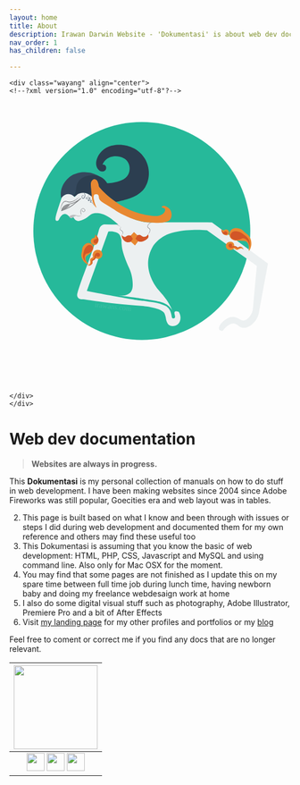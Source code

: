 ```yaml
---
layout: home
title: About
description: Irawan Darwin Website - 'Dokumentasi' is about web dev documentation I know and practiced over the years. Darwin Australia website designer since 2009.
nav_order: 1
has_children: false

--- 
```


<!-- This one below is a lazy way of loading SVG file. There's a better way to embed them on MD file -->


<div class="content">
    
    <div class="wayang" align="center">
    <!--?xml version="1.0" encoding="utf-8"?-->
<!-- Generator: Adobe Illustrator 22.0.1, SVG Export Plug-In . SVG Version: 6.00 Build 0)  -->
<svg version="1.1" xmlns="http://www.w3.org/2000/svg" xmlns:xlink="http://www.w3.org/1999/xlink" x="0px" y="0px" viewBox="0 0 1500 1500" style="enable-background:new 0 0 1500 1500; max-height:30vh;" xml:space="preserve">
<style type="text/css">
  .st0{fill:#26B99A;}
  .st1{fill:#35495E;}
  .st2{fill:#2C3E50;}
  .st3{fill:#ECF0F1;}
  .st4{fill:#6D6E71;}
  .st5{fill:#ECF0F1;stroke:#000000;stroke-miterlimit:10;}
  .st6{fill:none;stroke:#6D6E71;stroke-width:3;stroke-miterlimit:10;}
  .st7{fill:#939598;stroke:#6D6E71;stroke-width:2;stroke-miterlimit:10;}
  .st8{fill:#BCBEC0;}
  .st9{fill:none;stroke:#6D6E71;stroke-width:2;stroke-miterlimit:10;}
  .st10{fill:#E88832;}
  .st11{fill:#D25627;}
  .st12{fill:#00A651;}
  .st13{fill:none;stroke:#000000;stroke-width:2;stroke-miterlimit:10;}
  .st14{opacity:0.1;fill:#FFFFFF;}
  .st15{font-family:'Orbitron-Bold';}
  .st16{font-size:38.7755px;}
  .st17{display:none;}
  .st18{display:inline;fill:#FFFFFF;}
  .st19{font-family:'Orbitron-Light';}
  .st20{font-size:77.551px;}
  .st21{display:inline;fill:none;stroke:#FFFFFF;stroke-width:8;stroke-miterlimit:10;}
  .st22{display:inline;fill:#FFFFFF;stroke:#FFFFFF;stroke-width:10;stroke-miterlimit:10;}
  .st23{display:inline;fill:none;stroke:#FFFFFF;stroke-width:10;stroke-miterlimit:10;}
  .st24{display:inline;}
  .st25{fill:#FFFFFF;}
</style>
<g id="round_1_">
  <g id="round">
    <ellipse class="st0" cx="706.4" cy="683.8" rx="578.5" ry="580.1"></ellipse>
  </g>
</g>
<g id="body">
  <g>
    <path class="st1" d="M274.4,478.7c3-32.8,20.6-54.8,27.5-63.2c14-17,29.8-27.1,41.2-32.8c14-6.2,34-12.6,58.1-12.4
      c2.6,0,12.3,0.2,25.2,2.6c13.6,2.5,33.5,8,55.3,21.2c-13.5-3-49.4-9.5-82.2,5.5c-7.9,3.6-18.3,8.9-26.9,19.9
      c-6,7.7-8.3,15.5-12.9,31.3c-4.3,14.7-4.3,21.3-10.3,32.3c-3.4,6.2-7.1,10.9-9.8,13.9c-4.2-2.7-9-5.2-14.2-6.8
      c-0.5-0.1-8.1-2.1-16.3-1.2c-18.9,2.2-31.1,19.1-32.8,21.6C274.8,503.1,273.2,492,274.4,478.7z"></path>
    <path class="st2" d="M274.9,503.6c0,0.4,4.1,0.9,22,1.3c0.5-0.7,3.9-8.5,9.6-12.6c5.9-4.2,14.1-4.6,15.2-2.6
      c1.2,2.3-8.7,6.2-8.3,12.6c0.3,5.3,7.8,11,15.2,10.6c3.5-0.2,6.2-1.7,7.6-2.6c-0.9-2.8-0.1-5.9,2.1-7.9c2.4-2.2,5.9-2.7,9-1.3
      c11.7-6.2,23.4-12.4,35.1-18.5c5.2,4,11.9,8.1,15.8,6c2.6-1.4,1.9-4.5,4.1-6c5.1-3.4,19.1,5.9,27.6,14.6
      c14.3,14.6,18.8,33.3,20,47.7c0.1,1.4-11.8-85.1-11.8-85.1s-1.7-10.7-2.7-23.4c0-0.1,0-0.2,0-0.3c-0.1-1.2-0.2-4.1,0.7-7.6
      c2-8.1,9.1-18.5,17.9-18.5c5.5,0,9.7,4,11.7,6c8.3,8.2,8.5,18.9,9.6,25.1c0.5,1.7,1.3,4.3,2.5,7.4c5.4,13.3,13.4,20.4,45.9,47.2
      c12.5,10.3,16.9,13.9,23.3,18.6c8,5.9,15.1,10.9,20.9,14.7c5.5-0.9,13.3-2.3,22.4-4.6c42.8-10.4,102.9-25,133.8-73.8
      c27.1-42.7,27-104.1-1.6-152c-40.8-68.4-117.9-73.2-128.3-73.7c-12.3-0.5-65.1-2.9-101.7,34.1c-20.3,20.4-31.8,49.1-29.6,70.2
      c0.4,4,1.5,14.5,9,24.5c3,4,7.8,10.4,16.5,12.6c6.9,1.7,18.8,1.4,24.8-7.5c5.9-8.7,1.8-19.3,1.3-20.3c0,0-0.6-0.9-7.6-7.3
      c-3.4-0.4-6.9-0.9-10.3-1.3c2.3-5.5,6.2-13.1,13.1-20.5c20.1-21.6,51.9-26.9,77.1-21.2c8.7,2,29,6.6,42.7,25.2
      c15,20.4,14.9,48.2,5.4,67.9c-15.7,32.6-56.3,40.3-80.7,45c-13.3,2.5-24.7,3-32.9,2.9c-3.3-6.2-8.9-14.7-17.9-22.5
      c-28.5-24.8-65.5-20.1-73-19.2c-7.8,1-45.5,6.7-62,33.1c-7,11.3-9.7,21.7-9.7,21.7c-2.5,9.9-1.6,15.9-5.5,29.3
      c-1.6,5.5-2.7,9-4.1,11.9C337.6,506.3,274.9,502.1,274.9,503.6z"></path>
    <path class="st3" d="M449.2,589.9c16.1-3.5,32.1-0.2,37.2,1c10.2,2.3,18,5.6,22.2,7.4c30.9,13.9,64.2,44.1,72.3,51.6
      c-25.1-0.3-50.3-0.5-75.4-0.8c-3.2,0.5-7.8,1.7-12.4,4.7c-11.9,7.8-15,22.2-16,26.5c-7.4,31.7-44.8,141.5-59.2,178.3
      c0,0-40.7,103.7-55,156.6c-1,3.7-3.3,12.6,1,20.4c0.8,1.3,4,6.9,10.8,9.9c5.8,2.6,11.1,2.1,12.4,2c19.8-1.5,102.2,19.5,326.2,35.6
      c0,0,101.4,10.1,114,39.8c3.8,9,6,18.6,6,18.6c1.1,4.7,1.5,7.9,1.8,9.7c0.4,2.7,3.9,24.1,16.3,33.5c12.3,9.2,33.3,6.7,46-3.4
      c16.8-13.4,21.1-42,6.2-66.7c-14.1-4.9-19.3-3-21.5-0.6c-6.8,7.2,6.7,26.4-0.7,33.2c-3,2.8-8.7,2.6-11.9,0.5
      c-3.8-2.5-3-7.1-5.7-18.9c-1.1-5-2.6-11.4-6-18.8c-1.6-3.5-5-10.7-11.8-17.6c-1.5-1.5-3-2.9-4.7-4.2c-3.9-3.1-8.4-5.9-13.9-8.2
      c-26.4-11.1-45-14-45-14c-42.4-6.5-63.7-9.8-68.2-10.1c-21.4-1.4-68.3-9.7-162.1-26.4c-36.9-6.6-84.1-15.4-139-26.7
      c38.2-105.2,76.5-210.5,114.7-315.7c9.1-1.5,22.3-2.1,36.7,2.5c6.7,2.1,14.2,4.6,20.7,11.4c5.2,5.4,6.9,10.7,10.3,21.3
      c3.4,10.4,1.9,15.7,3.1,30.8c0.5,6.5,1.5,15.9,3.6,27.3c3,12.5,6.7,25.8,11.4,39.7c8,23.9,17.1,45.1,26.3,63.5
      c1.8,4.1,4.3,10,6.7,17.4c1.8,5.2,3.2,10.2,4.4,14.9c3.1,12,5.2,25,5.9,34.2c1.4,18,3.2,40.9-8.2,57c-19.8,27.8-68.6,20.2-71,19.8
      c31.1,3.5,58.8,7.1,82.6,10.5c36.6,5.1,28.6,4.7,61.6,9.2c37.9,5.3,53.9,7.1,79.9,14c14.1,3.7,27.7,8.1,41.9,18.6
      c12.1,9,20,19.1,24.8,26.4c-4.9-11-13-27.6-24.8-46.5c-21.8-34.9-37-46.3-53.5-67.5c-7.9-10.2-54.6-69.8-50.1-144.6
      c1-17.4,5.6-48.3,27.1-84c0.5-0.8,0.9-1.4,1.3-1.9c3.7-5.3,19.7-27.5,49.6-46.2c22.3-13.9,44.2-20.6,65.1-25.3
      c65.6-14.8,132.6-12.7,170.7-9.8c88.6,63.3,177.2,126.6,265.8,190c-7.2,77.8-14.4,155.6-21.5,233.5c-1.4,7.1-4.5,18.5-12.4,30.2
      c-4.1,6.1-14.3,21-29.5,25.7c-22.9,7-34-16.6-61.3-17.8c-41.1-1.9-84.3,48.2-76.8,65.9c1.7,4,6.5,7.7,18.6,9.3
      c28.4-35.2,48.8-41.5,62.8-39.6c19,2.7,24.1,20.1,46.5,22.5c24,2.5,43.8-14.7,52-21.7c29.7-25.7,34.1-62,35-72.6
      c15.3-82.7,30.7-165.5,46-248.2c-99.5-73-199.1-145.9-298.6-218.9c-53.4-0.8-96.9-0.7-126.6-0.5c-49.9,0.4-99.9,0.1-149.8,0.5
      c-54.8,0.4-71.5,0.8-98.2-5c-33.2-7.2-57.6-18.7-85.8-32.8c-26.8-13.4-76.1-38.6-110.8-65.4c-17.4-13.5-25.6-23.2-26.7-34.8
      c-0.6-6.2,0.9-12-3.1-18.9c-3.3-5.5-10.4-12.4-18.7-11.5c-7.7,0.8-12.2,7.8-15.4,12.7c-4.9,7.6-6,15.1-6.2,19.1
      c-3.2-3.6-17.7-19.2-41.6-20.9c-16.3-1.2-28.6,4.7-33.8,7.6c-1.1,0.9-2.1,1.8-3.2,2.8c-4.6,4-9,8.1-13,12.2
      c-2.5-2.9-6.7-7.1-13.2-10.5c-2.1-1.1-10.7-5.4-21.3-5c-20.1,0.6-32.6,17.1-34.3,19.4c-7.9,22.5-14.1,41.3-18.4,55
      c-14.4,45.4-17.8,62.4-11.2,66.8c2.8,1.9,6.5,0.9,7.6,0.7c9.2-2.3,8.2-14.4,19.9-26.3c3.3-3.4,10.4-10.6,19.4-10.1
      c4.6,0.3,8.9,1.9,12.3,4.6c3.4,2.7,5.2,4.1,11.5,9.1c0.1,0.1,0.2,0.1,0.2,0.2c0.6,3.3,2.1,4.8,2.8,5.5c3.9,3.4,11.7,2.6,18.5-2.8
      c2.4,5.3,8.1,15.9,19.3,19.9c4.2,1.5,12.6,3.2,33.8-6.6C427,607.8,426.8,594.7,449.2,589.9z"></path>
    <path class="st3" d="M677.7,508.5"></path>
    <g>
      <path class="st4" d="M272.1,573.7c0,0,0.3-2.2,0.7-6c0.3-1.9,0.6-4.3,1.2-6.9c0.3-1.3,0.6-2.7,0.9-4.2c0.4-1.5,0.8-3,1.2-4.7
        c0.5-1.6,1-3.3,1.5-5c0.6-1.7,1.2-3.5,2.1-5.2c1.6-3.5,3.5-7.2,6.4-10.5c0.7-0.8,1.5-1.6,2.3-2.3c0.9-0.7,1.8-1.4,2.8-2
        c0.5-0.3,1-0.6,1.5-0.8l0.8-0.4l0.8-0.3l0.8-0.3l0.1,0c-0.1,0,0.1,0,0.1,0l0.1,0l0.2,0l0.4-0.1l0.8-0.2l0.4-0.1l0.5-0.1
        c2.5-0.4,4.8-0.1,7.1,0.4c2.3,0.5,4.4,1.2,6.5,1.7c4.2,1.2,8.4,1.9,12.5,1.7c1,0,2.1-0.2,3.1-0.3c1-0.2,2-0.3,3-0.5
        c0.5-0.1,1-0.2,1.6-0.4c0.5-0.1,1-0.3,1.5-0.4c1-0.3,1.9-0.6,2.9-0.9c3.8-1.4,7.3-3.2,10.6-5c3.3-1.9,6.4-3.7,9.2-5.4
        c5.7-3.4,10.2-6.5,13.3-8.8c3.1-2.3,4.9-3.6,4.9-3.6s-0.4,0.4-1.2,1.1c-0.8,0.7-1.9,1.8-3.3,3c-2.9,2.5-7.2,6.1-12.8,9.8
        c-2.8,1.8-5.8,3.8-9,5.8c-3.3,2-6.8,4-10.8,5.6c-1,0.4-2,0.7-3,1.1c-0.5,0.2-1.1,0.3-1.6,0.5l-1.5,0.4c-1.1,0.2-2.2,0.4-3.3,0.6
        c-1.1,0.1-2.2,0.3-3.4,0.3c-1.1,0-2.3,0.1-3.4,0c-0.6,0-1.1-0.1-1.7-0.1l-1.7-0.2c-2.3-0.3-4.5-0.8-6.7-1.4
        c-2.2-0.6-4.2-1.3-6.3-1.7c-0.5-0.1-1-0.2-1.5-0.3l-1.5-0.2l-1.5,0c-0.5,0-0.9,0.1-1.4,0.1l-0.4,0l-0.4,0.1l-0.8,0.2l-0.4,0.1
        l-0.2,0l-0.1,0c0,0,0.1,0,0,0l0,0l-0.7,0.2l-0.7,0.2l-0.7,0.3c-0.5,0.2-0.9,0.4-1.3,0.7c-0.9,0.5-1.6,1.1-2.4,1.7
        c-0.7,0.7-1.5,1.3-2.1,2c-2.7,2.9-4.7,6.3-6.4,9.6c-1.7,3.3-2.9,6.7-4,9.8c-0.5,1.6-1,3.1-1.4,4.5c-0.4,1.5-0.8,2.8-1.1,4.1
        c-0.7,2.6-1.2,4.9-1.7,6.8C272.6,571.5,272.1,573.7,272.1,573.7z"></path>
    </g>
    <path class="st5" d="M335.7,514"></path>
    <path class="st6" d="M304.4,565.9c4.8-2.3,15.4-7.6,32.1-19.1c11.8-8.2,27.6-20.2,45-36.7c-24.7,20.3-45.5,27.5-60.5,30.2
      c-7.5,1.3-20.1,2.7-30.2,12.4c-7.7,7.3-11.1,16.6-12.7,23.5C284.8,574.1,294,570.9,304.4,565.9z"></path>
    <path class="st7" d="M283,570.6c1.3-3.4,5-11.5,13.7-17.8c10.2-7.4,20.8-7.6,24.3-7.5c-3.2,4.6-9.3,11.9-19.1,17.8
      C294.6,567.4,287.8,569.5,283,570.6z"></path>
    <path class="st8" d="M320.4,607.8c0.3-5,12.6-10.3,24.3-10.1c9.9,0.2,12.5,4.2,22.7,4.9c8.8,0.6,16.2-1.7,21.2-3.9
      c-10.7,7.9-18.2,8.6-23.3,7.5c-4.8-1-8-3.7-13.2-2.3c-3.2,0.8-6.6,3-10.3,5.4c-3.4,2.2-3.3,2.5-5.2,3.4c-2.1,0.9-7,3.2-11.4,1
      C323.5,612.8,320.3,610.5,320.4,607.8z"></path>
    <path class="st9" d="M383.3,595.4c-4.9-12.9-3.5-24.6,2.8-29c2.9-2,8.1-3.3,12.1-0.8c3.7,2.3,6.5,8.1,3.9,12.1
      c-2.2,3.4-7.8,5-11.1,2.3c-2.9-2.3-2.4-6.6-2.3-7"></path>
    <path class="st10" d="M812,556.7c0.4,4.1,13.8,2.5,17.9,9.9c4.3,7.7-4.5,19.2-5.5,20.5c-6.8,8.9-19.4,13-22,13.9
      c-18.2,5.9-41.3,2.3-44.4,1.7c-43.8-5.2-79-16.4-103.7-26.2c-10.3-4.1-55-22.3-105.3-61c-31.5-24.2-55-48.6-71.3-67.9
      c-1.1-8.1-2.9-14.5-4.3-19c-2.5-7.6-3.8-11.4-7.3-14.8c-0.9-0.8-8.1-7.4-16.3-5.4c-1.2,0.3-6.3,1.8-11,9.9
      c-5.6,9.8-4.8,16.6-2.8,41c0.5,5.7,1.8,18.6,4,44.5c0.9,10.8,0.8,10.1,1,11.4c4,26.6,21.6,45.2,23.3,44.2
      c1.3-0.8-7.6-13.3-12.4-37.5c-1.6-7.8-5.4-27.7,2.3-32.3c2-1.2,5.9-2,9.6-1.8c0.7,0,4.6,0.3,7.2,1.8c6.3,3.6,6.3,14.3,6.7,18.1
      c1.6,15.1,19.4,24.2,56.8,46.9c40.4,24.6,30.6,20.6,49.4,31c7.6,4.2,55.1,30.2,102.1,42.5c8.5,2.2,16.9,4,16.9,4
      c15.9,3.3,29.9,4.8,46.5,6.6c15.2,1.7,44.5,4.3,78.5-2c12-2.2,21.3-4.9,28.2-12.6c10.4-11.4,9.2-27,9-31.1
      c-1-13.6-7.7-22.8-9-24.5c-6.6-8.7-14.4-12.5-20-15.2c-7.8-3.8-11.6-3.6-13.8-3.3C817.4,550.8,811.8,553.9,812,556.7z"></path>
    <path class="st9" d="M330.8,536.2"></path>
    <g>
      <path class="st2" d="M395.3,478.4c0,0,0.3,0.1,0.7,0.4c0.5,0.3,1.2,0.7,2,1.4c0.8,0.7,1.6,1.7,2.5,2.9c0.8,1.2,1.6,2.7,2.2,4.4
        c0.6,1.7,1,3.7,1.2,5.8c0.2,2.1,0,4.3-0.5,6.6c-0.5,2.2-1.3,4.5-2.7,6.6c-1.4,2.1-3.5,3.9-6.2,4.5c-1.3,0.3-2.8,0.1-4.1-0.5
        c-1.2-0.7-2.2-1.6-2.9-2.7c-1.5-2.1-2.1-4.6-1.9-7.1c0.3-2.4,1.5-4.6,3.3-6c0.9-0.7,2-1.2,3.1-1.3c0.6-0.1,1.1,0,1.6,0.2
        c0.3,0.1,0.5,0.2,0.7,0.4c0.2,0.1,0.4,0.3,0.6,0.5c1.4,1.3,2.2,3,2.2,4.6c0,1.6-0.7,2.9-1.6,3.5c-0.9,0.7-1.8,0.7-2.3,0.7
        c-0.3,0-0.5-0.1-0.6-0.1c-0.1,0-0.2-0.1-0.2-0.1s0.1,0,0.2,0c0.1,0,0.4,0,0.6,0c0.5,0,1.4-0.2,2.1-0.9c0.7-0.7,1.3-1.8,1.1-3.2
        c-0.1-1.3-1-2.7-2.2-3.7c-1.2-1-3-0.7-4.4,0.5c-1.4,1.2-2.3,3-2.5,5c-0.2,2,0.5,4.1,1.7,5.8c0.3,0.4,0.6,0.8,1,1.2
        c0.4,0.4,0.8,0.6,1.2,0.9c0.9,0.4,1.8,0.5,2.8,0.3c1-0.2,2-0.7,2.8-1.3c0.8-0.6,1.6-1.4,2.2-2.3c1.2-1.8,2-3.9,2.5-5.9
        c0.2-1,0.4-2.1,0.5-3.1c0.1-0.5,0.1-1,0.1-1.5c0-0.5,0-1,0-1.5c-0.1-2-0.3-3.8-0.8-5.5c-0.9-3.3-2.5-5.9-3.9-7.3
        c-0.7-0.7-1.3-1.3-1.7-1.6C395.5,478.5,395.3,478.4,395.3,478.4z"></path>
    </g>
    <g>
      <path class="st2" d="M422.6,484.4c0,0,0.2,0.5,0.5,1.5c0.3,1,0.6,2.4,0.8,4.2c0.1,1.8,0.1,4.2-0.8,6.7c-0.5,1.2-1.3,2.4-2.3,3.5
        c-1,1.1-2.1,2.2-3.5,3.1c-0.7,0.5-1.4,0.9-2.2,1.3c-0.8,0.4-1.7,0.6-2.4,0.9c-0.8,0.3-1.5,0.5-2,1c-0.5,0.5-0.8,1.2-0.9,1.9
        c-0.1,0.8,0.1,1.5,0.6,2.1c0.4,0.4,1.2,0.9,2,1c1.6,0.3,3.6,0.1,5-0.8c1.5-0.9,2.5-2.7,4.3-4.1c0.9-0.7,2-1.2,3.1-1.5
        c1.1-0.3,2.2-0.5,3.5-0.2c0.6,0.1,1.3,0.5,1.8,1.1c0.1,0.1,0.2,0.3,0.3,0.4c0.1,0.2,0.2,0.3,0.3,0.5c0.1,0.3,0.2,0.6,0.3,1
        c0.2,1.3,0,2.5-0.4,3.6c-0.4,1.2-1.2,2.1-2,3c-0.8,0.8-1.7,1.5-2.6,2.1c-0.4,0.3-0.9,0.6-1.3,0.9c-0.5,0.3-0.9,0.6-1.4,0.9
        l-1.4,0.8c-0.2,0.1-0.4,0.3-0.5,0.3c-0.1,0.1-0.1,0.1-0.1,0l0,0c0,0,0-0.2,0-0.1l0,0.1l0,0.1c0,0,0,0,0,0c0,0,0,0,0,0l0,0.1
        c0.1,0.1,0.2,0.3,0.3,0.4c0.3,0.3,0.7,0.5,1.1,0.7c0.8,0.4,1.7,0.6,2.5,0.6c0.9,0,1.5-0.4,2.4-0.9c0.8-0.5,1.8-1.2,2.9-1.5
        c0.5-0.2,1.1-0.3,1.6-0.4c0.5-0.1,1.1-0.1,1.6-0.1c0.6,0,1.2,0.1,1.8,0.3c0.6,0.2,1.2,0.7,1.6,1.3c0.7,1.2,0.7,2.4,0.6,3.5
        c-0.1,0.5-0.2,1.1-0.5,1.6l-0.1,0.3l-0.2,0.4c-0.1,0.3-0.3,0.5-0.5,0.7c-0.7,0.9-1.5,1.5-2.4,2c-0.4,0.2-0.8,0.5-1.2,0.7
        c-0.2,0.1-0.3,0.2-0.4,0.3c-0.1,0.1-0.1,0.2-0.1,0.1c0,0,0,0,0,0c0,0,0-0.2,0-0.1l0,0l0,0.2c0,0,0-0.1,0-0.1c0,0,0,0,0,0
        c0.1,0.1,0.2,0.2,0.4,0.2c0.3,0.2,0.7,0.3,1.1,0.4c0.8,0.2,1.7,0.4,2.5,0.5c0.8,0.2,1.7,0.3,2.5,0.7l0.6,0.2l0.6,0.3
        c0.4,0.2,0.8,0.4,1.1,0.6c2.8,1.8,4.5,4.4,5.7,6.7c0.6,1.1,1.1,2.2,1.6,3.2c0.5,1,0.9,1.9,1.2,2.8c0.7,1.7,1,3.2,1.2,4.1
        c0.2,1,0.3,1.5,0.3,1.5s-0.1-0.5-0.4-1.5c-0.3-0.9-0.7-2.3-1.5-4c-0.4-0.8-0.8-1.7-1.4-2.7c-0.5-1-1.1-2-1.8-3.1
        c-1.3-2.1-3.1-4.5-5.7-6c-0.3-0.2-0.7-0.4-1-0.5l-0.5-0.2l-0.6-0.2c-0.7-0.3-1.5-0.4-2.4-0.5c-0.8-0.1-1.7-0.3-2.6-0.5
        c-0.5-0.1-0.9-0.2-1.4-0.4c-0.2-0.1-0.5-0.2-0.8-0.5c-0.1-0.1-0.3-0.4-0.4-0.6l-0.1-0.2l0,0c0,0.1,0-0.2,0-0.2l0-0.2
        c0-0.3,0.1-0.5,0.2-0.7c0.1-0.2,0.2-0.3,0.3-0.4c0.2-0.2,0.4-0.4,0.6-0.5c0.4-0.3,0.8-0.5,1.2-0.8c0.7-0.5,1.4-1,1.9-1.7
        c0.1-0.2,0.2-0.3,0.3-0.5l0.1-0.2l0.1-0.3c0.2-0.3,0.3-0.8,0.3-1.2c0.1-0.8,0-1.7-0.3-2.2c-0.3-0.5-1-0.7-1.9-0.7
        c-0.4,0-0.9,0.1-1.4,0.1c-0.5,0.1-0.9,0.2-1.3,0.3c-0.9,0.3-1.6,0.8-2.5,1.4c-0.4,0.3-0.9,0.6-1.5,0.8c-0.3,0.1-0.6,0.2-0.9,0.3
        l-0.5,0.1l-0.4,0c-1.3,0.1-2.4-0.2-3.5-0.7c-0.5-0.3-1.1-0.6-1.5-1c-0.2-0.2-0.5-0.5-0.7-0.8l-0.1-0.3c0-0.1-0.1-0.3-0.1-0.4
        c0-0.1,0-0.1,0-0.2l0-0.1l0-0.1c0,0.1,0-0.2,0-0.2l0-0.1c0-0.6,0.4-1.1,0.7-1.3c0.3-0.2,0.5-0.4,0.8-0.6l1.4-0.8
        c0.4-0.3,0.9-0.5,1.3-0.8l1.3-0.9c1.7-1.2,3.3-2.5,3.9-4.1c0.3-0.8,0.5-1.8,0.3-2.6c-0.1-0.8-0.5-1.2-1.2-1.4
        c-0.7-0.2-1.7-0.1-2.6,0.2c-0.9,0.2-1.7,0.6-2.4,1.1c-0.7,0.5-1.4,1.3-2,2c-0.7,0.8-1.5,1.6-2.4,2.1c-2,1.2-4.2,1.4-6.3,0.9
        c-1-0.3-2.1-0.7-2.9-1.7c-0.1-0.1-0.1-0.2-0.2-0.3l0-0.1c-0.1-0.1-0.1-0.1-0.1-0.1l-0.1-0.2c-0.1-0.3-0.2-0.5-0.3-0.8
        c-0.1-0.5-0.1-1.1-0.1-1.6c0.1-1,0.6-2.1,1.4-2.8c0.8-0.7,1.8-1,2.6-1.3c0.8-0.2,1.6-0.4,2.3-0.7c0.7-0.3,1.4-0.7,2.1-1.1
        c1.3-0.8,2.4-1.8,3.4-2.8c1-1,1.8-2.1,2.3-3.2c1-2.3,1.2-4.6,1.1-6.4c-0.1-1.8-0.3-3.3-0.5-4.2
        C422.8,484.9,422.6,484.4,422.6,484.4z"></path>
    </g>
    <g>
      <path class="st4" d="M759.2,639c0,0-1.3,0.3-3.4,1c-1.1,0.3-2.3,0.9-3.7,1.5c-1.4,0.7-2.9,1.6-4.4,2.7c-1.5,1.1-3,2.5-4.4,4.2
        c-0.3,0.4-0.6,0.9-1,1.3c-0.3,0.5-0.6,0.9-0.9,1.4c-0.6,1-1.1,2-1.6,3.1c-1,2.1-1.6,4.4-1.3,6.7c0.1,1.1,0.6,2.3,1.2,3.1
        c0.6,0.9,1.5,1.8,2.5,2.5c1.9,1.5,4.4,2.8,6.2,4.9c0.5,0.5,0.8,1.1,1.2,1.7c0.3,0.6,0.7,1.2,0.9,1.8c0.1,0.3,0.3,0.6,0.3,1
        c0.1,0.3,0.2,0.6,0.2,0.9c0.2,0.7,0.2,1.3,0.2,2c0.1,2.6-0.5,5-1.2,7.1c-0.3,1.1-0.7,2.1-1.1,3.1c-0.2,0.5-0.4,1-0.6,1.4
        c-0.2,0.5-0.5,0.9-0.7,1.3c-1.9,3.5-4.2,5.8-5.9,7.4c-0.8,0.8-1.6,1.3-2.1,1.6c-0.5,0.3-0.8,0.5-0.8,0.5s0.2-0.2,0.7-0.6
        c0.4-0.4,1.1-1,1.8-1.8c1.5-1.6,3.5-4.2,5.2-7.6c0.2-0.4,0.4-0.9,0.6-1.3c0.2-0.5,0.3-0.9,0.5-1.4c0.3-1,0.6-2,0.9-3.1
        c0.6-2.1,1.1-4.3,0.9-6.6c0-0.6-0.1-1.1-0.3-1.7c0-0.3-0.1-0.6-0.2-0.9c-0.1-0.2-0.2-0.5-0.3-0.8c-0.4-1.1-1-2-1.8-2.9
        c-1.5-1.8-3.8-3-5.9-4.6c-1.1-0.8-2.1-1.8-2.9-3c-0.8-1.3-1.3-2.6-1.4-4c-0.4-2.8,0.5-5.5,1.6-7.7c0.6-1.1,1.1-2.2,1.8-3.2
        c0.3-0.5,0.7-1,1-1.5c0.4-0.5,0.7-0.9,1.1-1.4c1.5-1.7,3.2-3.1,4.9-4.2c1.6-1.1,3.3-1.9,4.8-2.4c1.5-0.6,2.8-1,3.9-1.2
        c1.1-0.3,2-0.4,2.6-0.5C758.8,639,759.2,639,759.2,639z"></path>
    </g>
    <g>
      <path class="st4" d="M595.8,662.1c0,0-0.1,0.2-0.3,0.5c-0.2,0.3-0.5,0.8-0.9,1.5c-0.4,0.6-0.8,1.4-1.2,2.3
        c-0.4,0.9-0.9,1.9-1.3,3.1c-0.4,1.1-0.6,2.4-0.6,3.7c0,1.3,0.4,2.6,1.3,3.7c0.4,0.5,0.9,1,1.5,1.4c0.6,0.4,1.3,0.8,2,1.2
        c1.4,0.8,2.9,1.7,4.3,2.8c1.3,1.2,2.5,2.6,3.4,4c0.9,1.5,1.5,3.1,1.9,4.7c0.3,1.6,0.3,3.3,0,4.8c-0.1,0.3-0.1,0.7-0.2,1.1
        c-0.1,0.4-0.2,0.7-0.3,1c-0.2,0.7-0.5,1.3-0.9,1.8c-1.3,2.3-2.9,3.7-4,4.6c-0.6,0.5-1.1,0.8-1.4,1c-0.3,0.2-0.5,0.3-0.5,0.3
        s0.6-0.5,1.6-1.6c1-1.1,2.3-2.7,3.3-4.9c0.2-0.5,0.5-1.1,0.6-1.7c0.1-0.3,0.2-0.6,0.2-0.9c0.1-0.3,0.1-0.6,0.2-1
        c0.2-1.3,0.1-2.8-0.3-4.2c-0.3-1.4-1-2.8-1.8-4.1c-0.8-1.3-1.8-2.5-3-3.5c-1.2-1-2.5-1.8-4-2.7c-1.4-0.8-2.9-1.8-4-3.3l-0.3-0.5
        c-0.2-0.3-0.2-0.4-0.3-0.6c-0.2-0.4-0.3-0.8-0.4-1.2c-0.2-0.8-0.3-1.6-0.2-2.4c0.1-1.6,0.5-2.9,1-4.1c0.5-1.2,1.1-2.2,1.7-3.1
        c0.6-0.9,1.1-1.6,1.6-2.1c0.4-0.6,0.9-1,1.1-1.3C595.6,662.2,595.8,662.1,595.8,662.1z"></path>
    </g>
    <path class="st8" d="M578,649.3c5.7,4.3,11.4,8.5,17.1,12.8c-8.3-4-16.5-8-24.8-12C572.9,649.8,575.5,649.5,578,649.3z"></path>
    <path class="st11" d="M598.6,705.5c9.3,9.9,15.3,10.9,19,10.1c4.2-0.9,5.5-4.2,10.5-6.6c6.9-3.3,14.3-2,19.4-0.4
      c5.7-6.1,11.4-12.1,17.1-18.2c5.8,5.4,11.6,10.9,17.4,16.3c5.3-1.9,11.6-3,17.4-0.8c6.1,2.3,6.7,6.1,13.2,8.1
      c8.9,2.8,16.9-1.6,17.4-1.9c5.9-3.3,8.4-8.5,9.3-10.5c1.1,2,3.8,7.6,2.3,14c-1.1,4.6-3.7,7.2-7.4,10.9c-1.6,1.6-8.8,8.5-20.9,12.4
      c-3.8,1.2-8.1,2.5-14,2.3c-5.8-0.2-10.4-1.8-13.2-3.1c-5.4,7.2-10.9,14.5-16.3,21.7c-6.2-7-12.4-14-18.6-20.9
      c-2.7,1.8-9.5,5.8-18.6,5.4c-12.4-0.6-20.2-9-23.3-12.4C600.1,721.7,598.8,709.7,598.6,705.5z"></path>
    <path class="st10" d="M648,708.9c5.5-6.3,11-12.6,16.5-18.9c6.1,5.8,12.2,11.5,18.4,17.3c-3.5,5.9-7.1,11.7-10.6,17.6
      c4.7,4.7,9.5,9.3,14.2,14c-5.6,7.2-11.2,14.5-16.8,21.7c-7.2-6.5-14.3-13.1-21.5-19.6c3.4-5.3,6.7-10.5,10.1-15.8
      C654.9,719.7,651.4,714.3,648,708.9z"></path>
    <path class="st10" d="M672.5,712.2"></path>
    <path class="st10" d="M1007.3,531"></path>
    <path class="st10" d="M418.2,868.1c18-3.7,23.3-8.9,24.3-13.4c0.9-4.2-1.9-7.5,0.5-11.4c2.4-4,6.9-3.2,11.9-7.8
      c2.9-2.7,4.4-5.8,5.2-7.8c1.7,1.2,8.8,5.9,17.6,4.1c10.9-2.2,18.2-13.3,18.1-23.8c-0.1-10.5-7.6-17-8.3-17.6
      c-7.3-6.1-15.8-5.4-18.6-5.2c-2.2,0.2-10.5,0.9-16.5,7.2c-5.1,5.3-8.6,14.5-7.2,22.7c0.5,3.2,1.5,5.8,0,8.3
      c-1.7,2.7-4.4,2-8.7,5.3c-1.4,1.1-4.6,3.6-5.7,7.6c-0.6,2.4,0.1,3.3,0.4,8.8c0.2,3,0.3,6.6,0,8.3
      C430.6,856.6,428.6,862.3,418.2,868.1z"></path>
    <path class="st11" d="M416.2,867.3c1.3,0.4,9.2,2.8,16.9-1.7c1.1-0.6,8.8-5.1,9.6-12.1c0.4-4-1.5-7.6,0.9-10.6
      c0.6-0.7,1.3-1.2,2.5-2.1c2.6-1.9,4.6-2.5,5.9-3.1c3.5-1.6,5.3-4.8,7-7.8c2.5-4.4,3.1-9.1,3.7-11.9c0.4-1.9,0.7-3.5,0.9-4.7
      c-0.1,0.8-0.1,2.4,0.8,3.9c1.2,2.2,3.5,2.9,5,3.4c1.5,0.5,5.1,1.6,8.7-0.4c4.9-2.7,5.2-8.5,5.2-8.8c0.1-4.2-2.3-7-3.1-7.8
      c-3.4-3.6-8-3.5-9.6-3.5c-4.3,0.1-7.3,2-8.5,2.8c-2.4,1.6-3.9,3.5-4.8,4.9c-2.3,3.7-2.7,7.4-3,10.1c-0.4,3.7,0.3,4.3-0.5,7.1
      c-0.9,3.2-2.5,5.3-3,5.8c-0.4,0.4-1.8,2.1-4.1,3.5c-2.7,1.6-3.8,1.2-5.4,2.5c-2.1,1.7-2.7,4.2-3.1,5.7c-1.2,4.8,1.2,6.4,0.3,11.8
      c-0.2,1.3-0.6,3.5-2.2,5.7c-2,2.8-4.6,4.1-6.9,5C424.4,867.4,419.5,867.6,416.2,867.3z"></path>
    <path class="st10" d="M1249,781.8c-9.8-13.1-16.4-15.3-20.7-14.3c-4.1,0.9-5.9,4.5-10.3,4.1c-4.4-0.4-5.3-4.3-11.2-6.5
      c-3.4-1.3-6.7-1.3-8.7-1.1c0.4-1.9,2-9.5-2.7-15.8c-5.9-7.9-18.4-9.4-27.6-5.1c-9.3,4.3-12.3,12.9-12.6,13.7
      c-2.8,8.3,1,14.9,2.2,17.1c0.9,1.7,4.6,8.1,12.4,10.5c6.5,2,15.9,1.2,22.8-3.2c2.7-1.7,4.6-3.5,7.3-3.3c3,0.3,3.3,2.8,7.8,4.9
      c1.5,0.7,4.9,2.3,8.8,1.6c2.4-0.4,2.9-1.4,7.6-3.8c2.6-1.4,5.7-2.9,7.3-3.3C1234.3,776.3,1240.1,775.7,1249,781.8z"></path>
    <path class="st11" d="M1249,783.6c-0.1-1.2-0.9-8.5-7.6-13c-0.9-0.6-7.7-5.1-14.2-2.9c-3.7,1.3-6.2,4.3-9.7,3.5
      c-0.9-0.2-1.5-0.5-2.7-1.2c-2.6-1.4-3.9-2.7-4.9-3.6c-2.7-2.2-6.1-2.4-9.4-2.5c-4.8-0.3-9.2,1.1-11.9,1.7
      c-1.9,0.4-3.4,0.8-4.5,1.1c0.7-0.3,2.1-0.9,3.2-2.2c1.5-1.9,1.3-4,1.1-5.4c-0.1-1.4-0.5-4.7-3.5-6.8c-4.1-2.9-9.4-0.8-9.7-0.7
      c-3.7,1.6-5.3,4.7-5.7,5.6c-1.9,4.2-0.2,7.9,0.4,9.1c1.6,3.5,4.5,5.1,5.6,5.8c2.3,1.3,4.5,1.7,6.1,1.9c4.1,0.4,7.5-0.8,10-1.6
      c3.4-1.2,3.7-1.9,6.5-2.4c3.2-0.6,5.6-0.1,6.2,0.1c0.5,0.1,2.5,0.6,4.6,1.9c2.4,1.6,2.4,2.6,4.1,3.4c2.2,1.1,4.7,0.5,6.2,0.2
      c4.7-1,5.2-3.5,10.3-4.9c1.2-0.3,3.3-0.9,5.8-0.5c3.2,0.5,5.3,2.1,7,3.5C1246.1,777,1248,780.9,1249,783.6z"></path>
    <path class="st10" d="M418.2,868.1c18-3.7,23.3-8.9,24.3-13.4c0.9-4.2-1.9-7.5,0.5-11.4c2.4-4,6.9-3.2,11.9-7.8
      c2.9-2.7,4.4-5.8,5.2-7.8c1.7,1.2,8.8,5.9,17.6,4.1c10.9-2.2,18.2-13.3,18.1-23.8c-0.1-10.5-7.6-17-8.3-17.6
      c-7.3-6.1-15.8-5.4-18.6-5.2c-2.2,0.2-10.5,0.9-16.5,7.2c-5.1,5.3-8.6,14.5-7.2,22.7c0.5,3.2,1.5,5.8,0,8.3
      c-1.7,2.7-4.4,2-8.7,5.3c-1.4,1.1-4.6,3.6-5.7,7.6c-0.6,2.4,0.1,3.3,0.4,8.8c0.2,3,0.3,6.6,0,8.3
      C430.6,856.6,428.6,862.3,418.2,868.1z"></path>
    <path class="st11" d="M416.2,867.3c1.3,0.4,9.2,2.8,16.9-1.7c1.1-0.6,8.8-5.1,9.6-12.1c0.4-4-1.5-7.6,0.9-10.6
      c0.6-0.7,1.3-1.2,2.5-2.1c2.6-1.9,4.6-2.5,5.9-3.1c3.5-1.6,5.3-4.8,7-7.8c2.5-4.4,3.1-9.1,3.7-11.9c0.4-1.9,0.7-3.5,0.9-4.7
      c-0.1,0.8-0.1,2.4,0.8,3.9c1.2,2.2,3.5,2.9,5,3.4c1.5,0.5,5.1,1.6,8.7-0.4c4.9-2.7,5.2-8.5,5.2-8.8c0.1-4.2-2.3-7-3.1-7.8
      c-3.4-3.6-8-3.5-9.6-3.5c-4.3,0.1-7.3,2-8.5,2.8c-2.4,1.6-3.9,3.5-4.8,4.9c-2.3,3.7-2.7,7.4-3,10.1c-0.4,3.7,0.3,4.3-0.5,7.1
      c-0.9,3.2-2.5,5.3-3,5.8c-0.4,0.4-1.8,2.1-4.1,3.5c-2.7,1.6-3.8,1.2-5.4,2.5c-2.1,1.7-2.7,4.2-3.1,5.7c-1.2,4.8,1.2,6.4,0.3,11.8
      c-0.2,1.3-0.6,3.5-2.2,5.7c-2,2.8-4.6,4.1-6.9,5C424.4,867.4,419.5,867.6,416.2,867.3z"></path>
    <path class="st10" d="M474.5,725.7c0.7,3.1,1.9,10.5-1.6,18.6c-1.5,3.7-4.4,10.4-11.6,13.2c-8.6,3.3-16.6-1.6-17.8-2.3
      c-9.1-5.8-10-16.2-10.1-17.4c2.2-8,5.8-12.1,9.3-14.3c4.3-2.8,7.7-2.1,10.9-5c4-3.7,4.5-9.9,3.9-15.9c3.1,2.8,6.9,6.6,10.5,11.6
      C470.9,718.3,473,722.3,474.5,725.7z"></path>
    <path class="st11" d="M458.6,704c9.1,14.3,9.1,19.4,7.4,21.3c-2,2.2-6,0.2-11.2,3.5c-1.3,0.8-5.3,3.3-6.2,8.1
      c-1.1,5.9,3.3,10.3,3.5,10.5c3.4,3.3,8.3,3.9,12,2.7c5.6-1.8,7.7-7.5,8.9-10.9c2.1-5.6,1.4-10.5,1.2-12.4
      C472.3,713.7,461.3,705.8,458.6,704z"></path>
    <path class="st10" d="M1137.3,696.4c1.6,2,5.8,6.7,12.7,9c3.1,1,8.8,2.9,14.2,0.1c6.4-3.3,7.2-10.7,7.3-11.8
      c0.8-8.5-5.5-14.6-6.2-15.3c-6.2-3-10.7-3-13.8-2.1c-3.9,1.1-5.1,3.4-8.6,3.8c-4.3,0.4-8.6-2.6-12.1-6.2c0.2,3.3,0.8,7.6,2.3,12.4
      C1134.3,690.3,1135.9,693.7,1137.3,696.4z"></path>
    <path class="st11" d="M1131.2,675.3c4.7,13,8,15.8,10.1,15.8c2.4,0,3-3.5,7.8-4.8c1.1-0.3,4.7-1.4,8.3,0.7c4.3,2.5,5,7.5,5,7.7
      c0.4,3.8-1.6,7-4.2,8.6c-3.9,2.4-8.6,0.6-11.4-0.5c-4.6-1.8-7.5-4.8-8.5-5.9C1130.7,688.6,1131.1,677.9,1131.2,675.3z"></path>
    <path class="st11" d="M395.9,845.4"></path>
    <path class="st10" d="M1203,734.2c5.9,1.6,8.7,1.3,43.9,2.1c7.1,0.1,10.8,0.3,15,2.6c9.5,5.2,12.6,16.5,14,21.7
      c4.3,16.4-0.8,28.4,1,29c2.1,0.6,12-14.2,13.4-33.1c0.2-2.9,2.1-30.8-15.5-49.6c-6.7-7.2-12-8.5-26.9-23.3
      c-2.8-2.8-4.8-4.9-8.3-7.2c-10.9-7.3-22.3-7.6-26.4-7.8c-6.3-0.2-17.6-0.6-27.4,7.2c-8.4,6.7-10.9,15.7-11.4,17.6
      c-0.4,1.4-3.4,14.3,4.1,25.9C1185.4,729.4,1196.3,732.4,1203,734.2z"></path>
    <path class="st11" d="M1251.1,703.7c-10.5-7.9-17.7-13.3-29-16c-6.1-1.5-25.8-6.3-36.7,5.2c-4.9,5.2-8.4,14.1-5.7,22.2
      c3,9.1,12,12.8,16,14.5c14.9,6.1,30.3,0.5,34.6-1c8.9-3.2,9.6-6,15.5-6.2c11.8-0.4,20.8,10.1,23.3,12.9
      c12.5,14.4,10.9,33,10.3,37.7c2.2-8.2,6.1-27.4-3.6-45C1270.5,718.3,1263,712.6,1251.1,703.7z"></path>
    <path class="st10" d="M440.5,792.3c-2.8,3.9-4.6,5-25.4,22.6c-4.2,3.6-6.4,5.4-7.7,8.9c-3.1,7.9,0.7,16.4,2.5,20.3
      c5.6,12.3,14.7,17.3,13.9,18.5c-1,1.4-14.3-3-24.7-14.1c-1.6-1.7-16.7-18.1-15.5-38.4c0.5-7.7,3-11.1,4.5-27.5
      c0.3-3.1,0.4-5.3,1.4-8.5c2.9-9.8,9.6-15.6,12-17.6c3.7-3.2,10.3-8.9,20.1-8.8c8.5,0.1,14.4,4.5,15.7,5.4
      c0.9,0.7,9.2,7.2,10.5,18.1C448.7,780.8,443.6,787.9,440.5,792.3z"></path>
    <path class="st11" d="M396.2,796.7c2.4-10,4-16.9,9.4-24c2.9-3.9,12.4-16.5,24.7-14.6c5.6,0.8,12.1,4.7,14.6,11.1
      c2.8,7.1-0.8,13.8-2.4,16.8c-5.9,11-18,15.1-21.4,16.2c-7,2.3-8.8,0.9-12.5,3.7c-7.3,5.5-7.5,16.4-7.5,19.3
      c-0.3,15,10,25.8,12.7,28.5c-5.5-4-17.4-14.1-20.4-29.7C391.8,815.2,393.5,808,396.2,796.7z"></path>
    <path class="st0" d="M589.1,746.5"></path>
    <path class="st12" d="M1066.1,306.7"></path>
    <path class="st13" d="M1108.6,1124.9"></path>
    <path class="st1" d="M391.5,448.8"></path>
    <text transform="matrix(0.9932 0.1167 -0.1167 0.9932 454.3413 1087.8784)" class="st14 st15 st16">irawans.com</text>
  </g>
</g>
<g id="text_1_" class="st17">
  <g id="text">
    <text transform="matrix(1 0 0 1 230.9336 1418.7109)" class="st18 st19 st20">irawan</text>
    <text transform="matrix(1 0 0 1 635.4004 1317.04)" class="st18 st19 st16">Devanagri:</text>
    <text transform="matrix(1 0 0 1 230.9336 1317.8145)" class="st18 st19 st16">Javanese:</text>
    <text transform="matrix(1 0 0 1 982.5742 1317.04)" class="st18 st19 st16">Sanskrit:</text>
    <text transform="matrix(1 0 0 1 982.5732 1420.6328)" class="st18 st19 st20">iravan</text>
    <path class="st21" d="M1044.5,1366.1c14.2,0,28.4-0.1,42.6-0.1"></path>
    <path class="st21" d="M1159.6,1366c14.2,0,28.4-0.1,42.6-0.1"></path>
    <path class="st22" d="M639,1363c71.8,0,143.6,0,215.5,0"></path>
    <path class="st23" d="M678,1430.2c-2.9-1.5-6.9-4-10.9-8.1c-7.7-7.8-10.8-16.4-12.7-15.3c-1.2,0.6-1.5,4.3-0.3,6.1
      c1.2,1.8,3.8,1,6.9,0.4c11-1.9,14.1,2.3,17.2-1.3c2.9-3.4,3.6-11.2,1-14.3c-3.9-4.8-12.5,5-19.2-0.4c-3.5-2.8-5.6-8.8-4.5-12.6
      c1.6-5.4,10.5-7.9,22-4.3c0.1-4.8,0.2-9.5,0.3-14.3"></path>
    <path class="st23" d="M719.7,1418.5c-5.7-9.8-11.4-19.6-17.2-29.5c1.7,1.4,11.2,9.5,15.1,5.6c1.2-1.2,1.5-3.5,1.4-12.1
      c-0.2-7.9-0.6-14.6-1-19.5"></path>
    <path class="st23" d="M741.3,1422.4c-0.1-19.6-0.2-39.3-0.3-58.9"></path>
    <path class="st23" d="M782.1,1362.6c0,20.2,0,40.5,0,60.7"></path>
    <path class="st23" d="M772.5,1380.8c-5.9-2.5-12.3,1-14.8,7.8c-2.6,7.1,0,15.1,4.1,18.6c5.8,5,12.9,0.3,14.8-0.9
      c2.9-1.9,4.8-4.4,5.8-6.1"></path>
    <path class="st23" d="M803.1,1362.1c0.1,19.5,0.2,39,0.3,58.5"></path>
    <g class="st24">
      <path class="st25" d="M842.5,1362.6c0,0,0.2,0.2,0.6,0.6c0.3,0.4,0.9,1,1.4,1.8c0.6,0.8,1.3,1.7,2,2.9c0.3,0.6,0.7,1.1,1.1,1.8
        c0.2,0.3,0.2,0.6,0.1,1c-0.1,0.3,0,0.7,0,1c0.1,5.5,0.2,12.8,0.4,20.1c0.1,7.3,0.3,14.6,0.4,20.1c0,0.3,0,0.7,0.1,1
        c0.1,0.3,0.1,0.6-0.1,1c-0.4,0.6-0.7,1.2-1.1,1.8c-0.7,1.1-1.3,2.1-1.9,2.9c-0.5,0.8-1,1.4-1.3,1.9c-0.3,0.4-0.5,0.7-0.5,0.7
        s-0.2-0.2-0.5-0.6c-0.3-0.4-0.9-1-1.4-1.8c-0.6-0.8-1.3-1.7-2-2.9c-0.4-0.6-0.7-1.1-1.1-1.8c-0.2-0.3-0.3-0.6-0.1-1
        c0.1-0.3,0-0.7,0-1c-0.1-5.5-0.2-12.8-0.4-20.1s-0.3-14.6-0.4-20.1c0-0.3,0-0.7-0.1-1c-0.1-0.3-0.1-0.6,0.1-1
        c0.4-0.6,0.7-1.2,1-1.8c0.7-1.1,1.4-2.1,1.9-2.9c0.5-0.8,1.1-1.4,1.4-1.9C842.3,1362.8,842.5,1362.6,842.5,1362.6z"></path>
    </g>
    <path class="st23" d="M825,1398.1c-1.7-2.7-3.4-5.5-5.1-8.2c7.9-0.1,15.8-0.3,23.7-0.4"></path>
    <path class="st23" d="M844.5,1430.2c3.5,4.2,7.1,8.4,10.6,12.6"></path>
  </g>
</g>
</svg>
      
    </div>
    </div>

# Web dev documentation

> **Websites are always in progress.**

This **Dokumentasi** is my personal collection of manuals on how to do stuff in web development. I have been making websites since 2004 since Adobe Fireworks was still popular, Goecities era and web layout was in tables.

2. This page is built based on what I know and been through with issues or steps I did during web development and documented them for my own reference and others may find these useful too
3. This Dokumentasi is assuming that you know the basic of web development: HTML, PHP, CSS, Javascript and MySQL and using command line. Also only for Mac OSX for the moment.
5. You may find that some pages are not finished as I update this on my spare time between full time job during lunch time, having newborn baby and doing my freelance webdesaign work at home
7. I also do some digital visual stuff such as photography, Adobe Illustrator, Premiere Pro and a bit of After Effects
6. Visit [my landing page](https://irawan.io) for my other profiles and portfolios or my [blog](https://irawans.com)


Feel free to coment or correct me if you find any docs that are no longer relevant.



|  <a href="https://jamirawan.github.io/"><img src="https://github.githubassets.com/images/modules/logos_page/Octocat.png" width="150px" height="150px" /></a> |
|:-:|
| <a href="https://github.com/jamirawan"><img src="https://cdn.iconscout.com/icon/free/png-256/github-108-438008.png" width="32px" height="32px"></a> <a href="https://twitter.com/jamirawan"><img src="https://i.ibb.co/kmgQVyW/twitter.png" width="32px" height="32px"></a> <a href="https://www.linkedin.com/in/irawanirawan/"><img src="https://i.ibb.co/Kx2GSrT/linkedin.png" width="32px" height="32px"></a> |

